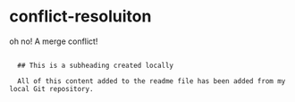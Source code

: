 # conflict-resoluiton
oh no! A merge conflict!

~~~~~~~~~~~~~~~~~~~~~~~~~~~~~~~~~~~~~~~~~~~~~~~~~~~~~~~

  ## This is a subheading created locally

  All of this content added to the readme file has been added from my local Git repository.